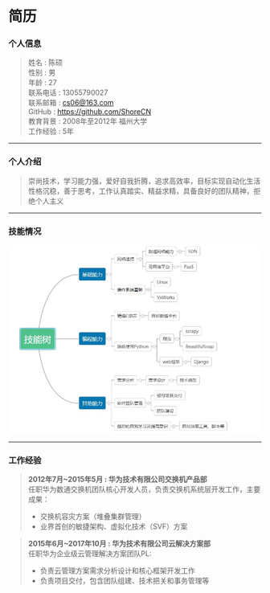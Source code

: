 # 简历

### 个人信息
> 姓名 : 陈硕  
> 性别 : 男  
> 年龄 : 27  
> 联系电话 : 13055790027  
> 联系邮箱 : cs06@163.com  
> GitHub : https://github.com/ShoreCN  
> 教育背景 : 2008年至2012年 福州大学  
> 工作经验 : 5年 

---
### 个人介绍  
> 崇尚技术，学习能力强，爱好自我折腾，追求高效率，目标实现自动化生活  
> 性格沉稳，善于思考，工作认真踏实、精益求精，具备良好的团队精神，拒绝个人主义  

---
### 技能情况
![skill](https://github.com/ShoreCN/Resume/blob/master/img/skill1113.jpg)

---
### 工作经验
> **2012年7月~2015年5月 : 华为技术有限公司交换机产品部**  
> 任职华为数通交换机团队核心开发人员，负责交换机系统层开发工作，主要成果：
> - 交换机容灾方案（堆叠集群管理）
> - 业界首创的敏捷架构、虚拟化技术（SVF）方案
  
> **2015年6月~2017年10月 : 华为技术有限公司云解决方案部**  
> 任职华为企业级云管理解决方案团队PL:
> - 负责云管理方案需求分析设计和核心框架开发工作
> - 负责项目交付，包含团队组建、技术把关和事务管理等
